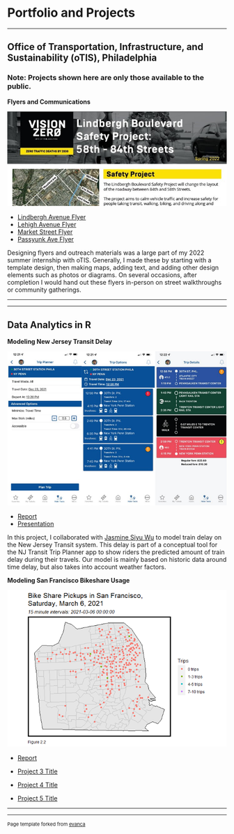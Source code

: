# Portfolio and Projects

---

## Office of Transportation, Infrastructure, and Sustainability (oTIS), Philadelphia
### Note: Projects shown here are only those available to the public.

**Flyers and Communications**

<img src="images/lindbergh_flyer.jpg?raw=true"/>

- [Lindbergh Avenue Flyer](/pdf/Lindbergh_Flyer.pdf)
- [Lehigh Avenue Flyer](/pdf/Lehigh_Flyer.pdf)
- [Market Street Flyer](/pdf/Market_Flyer.pdf)
- [Passyunk Ave Flyer](/pdf/PassyunkEssington_Flyer.pdf)

Designing flyers and outreach materials was a large part of my 2022 summer internship with oTIS. Generally, I made these by starting with a template design, then making maps, adding text, and adding other design elements such as photos or diagrams. On several occasions, after completion I would hand out these flyers in-person on street walkthroughs or community gatherings.

---


---

## Data Analytics in R

**Modeling New Jersey Transit Delay**

<img src="images/njtransit_app.jpg?raw=true"/>

- [Report](/pdf/MUSA508_Final_Project4_Wu-Yoo.html)
- [Presentation](/pdf/Wu_Yoo_Final_Presentation.pdf)

In this project, I collaborated with [Jasmine Siyu Wu](https://www.linkedin.com/in/jasmine-siyu-wu-6567b7194/) to model train delay on the New Jersey Transit system. This delay is part of a conceptual tool for the NJ Transit Trip Planner app to show riders the predicted amount of train delay during their travels. Our model is mainly based on historic data around time delay, but also takes into account weather factors.

**Modeling San Francisco Bikeshare Usage**

<img src="images/bikeshare_gif.gif?raw=true"/>

- [Report](/pdf/ZoeYoo_Ch8_HW.html)


- [Project 3 Title](http://example.com/)
- [Project 4 Title](http://example.com/)
- [Project 5 Title](http://example.com/)

---




---
<p style="font-size:11px">Page template forked from <a href="https://github.com/evanca/quick-portfolio">evanca</a></p>
<!-- Remove above link if you don't want to attibute -->
